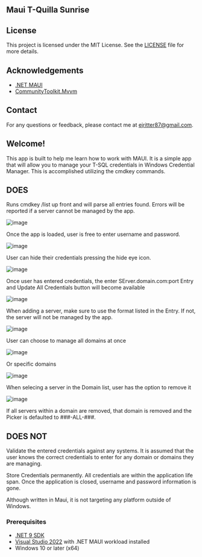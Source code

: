 ## Maui T-Quilla Sunrise

## License

This project is licensed under the MIT License. See the [LICENSE](LICENSE) file for more details.

## Acknowledgements

- [.NET MAUI](https://dotnet.microsoft.com/apps/maui)
- [CommunityToolkit.Mvvm](https://github.com/CommunityToolkit/MVVM)

## Contact
For any questions or feedback, please contact me at ejritter87@gmail.com.

## Welcome!
This app is built to help me learn how to work with MAUI. It is a simple app that will allow you to manage your T-SQL credentials in Windows Credential Manager.
This is accomplished utilizing the cmdkey commands.

## DOES
Runs cmdkey /list up front and will parse all entries found. Errors will be reported if a server cannot be managed by the app.

![image](https://github.com/user-attachments/assets/0f32d60c-5b64-4e2e-a3c7-c8b1d27e8178)



Once the app is loaded, user is free to enter username and password. 

![image](https://github.com/user-attachments/assets/aeeb4160-0834-4bb6-ae2e-092771e92a74)



User can hide their credentials pressing the hide eye icon.

![image](https://github.com/user-attachments/assets/162e9258-7cbf-40ab-acd4-f9063ce98830)



Once user has entered credentials, the enter SErver.domain.com:port Entry and Update All Credentials button will become available

![image](https://github.com/user-attachments/assets/fff47e05-4582-4099-a081-55675261bed9)



When adding a server, make sure to use the format listed in the Entry. If not, the server will not be managed by the app.

![image](https://github.com/user-attachments/assets/3c21e96a-fa11-4195-8a03-9a28589e1bf6)



User can choose to manage all domains at once

![image](https://github.com/user-attachments/assets/d9f6ac24-6fa4-41bb-b9e6-fb014dedd4b4)



Or specific domains

![image](https://github.com/user-attachments/assets/c9460f8b-d7a9-49cd-8c61-26008ed9d506)



When selecing a server in the Domain list, user has the option to remove it

![image](https://github.com/user-attachments/assets/5a95c1f2-0fb5-42a7-9781-5ad8c2152710)



If all servers within a domain are removed, that domain is removed and the Picker is defaulted to ###-ALL-###.
## DOES NOT
Validate the entered credentials against any systems. 
It is assumed that the user knows the correct credentials to enter for any domain or domains they are managing.

Store Credentials permanently. All credentials are within the application life span. Once the application is closed, username and password information is gone.

Although written in Maui, it is not targeting any platform outside of Windows.


### Prerequisites

- [.NET 9 SDK](https://dotnet.microsoft.com/download/dotnet/9.0)
- [Visual Studio 2022](https://visualstudio.microsoft.com/vs/) with .NET MAUI workload installed
- Windows 10 or later (x64)

